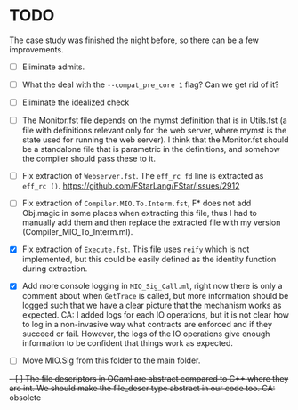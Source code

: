 # TODO

The case study was finished the night before, so there can be a few improvements.

- [ ] Eliminate admits.

- [ ] What the deal with the `--compat_pre_core 1` flag? Can we get rid of it?

- [ ] Eliminate the idealized check

- [ ] The Monitor.fst file depends on the mymst definition that is in Utils.fst (a file with definitions relevant only for the web server, where mymst is the state used for running the web server). I think that the Monitor.fst should be a standalone file that is parametric in the definitions, and somehow the compiler should pass these to it.

- [ ] Fix extraction of `Webserver.fst`. The `eff_rc fd` line is extracted as `eff_rc ()`. https://github.com/FStarLang/FStar/issues/2912

- [ ] Fix extraction of `Compiler.MIO.To.Interm.fst`, F* does not add Obj.magic in some places when extracting this file, thus I had to manually add them and then replace the extracted file with my version (Compiler_MIO_To_Interm.ml).

- [x] Fix extraction of `Execute.fst`. This file uses `reify` which is not implemented, but this could be easily defined as the identity function during extraction.

- [x] Add more console logging in `MIO_Sig_Call.ml`, right now there is only a comment about when
`GetTrace` is called, but more information should be logged such that we have a clear picture that the mechanism works as expected. CA: I added logs for each IO operations, but it is not clear how to log in a non-invasive way what contracts are enforced and if they succeed or fail. However, the logs of the IO operations give enough information to be confident that things work as expected.

- [ ] Move MIO.Sig from this folder to the main folder.

~~- [ ] The file descriptors in OCaml are abstract compared to C++ where they are int. We should make the file_descr type abstract in our code too. CA: obsolete~~